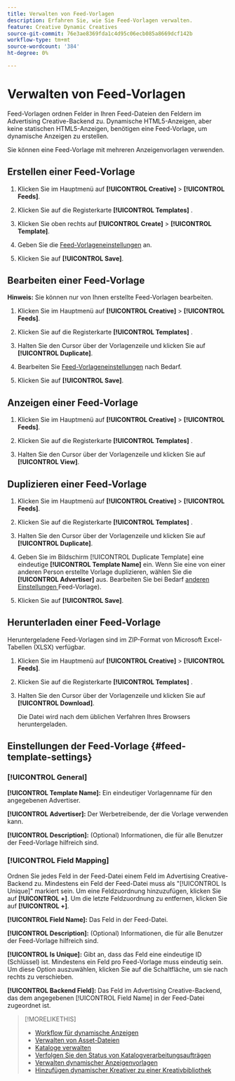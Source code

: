```yaml
---
title: Verwalten von Feed-Vorlagen
description: Erfahren Sie, wie Sie Feed-Vorlagen verwalten.
feature: Creative Dynamic Creatives
source-git-commit: 76e3ae8369fda1c4d95c06ecb085a8669dcf142b
workflow-type: tm+mt
source-wordcount: '384'
ht-degree: 0%

---
```


# Verwalten von Feed-Vorlagen

<!-- I have a "Retail" feed template that was created by rkarthik@adobe. Ask product if this is available to all clients or just internal.  -->

<!-- We have a finite set of supported fields on the backend. I need to include that info in an appendix. -->

Feed-Vorlagen ordnen Felder in Ihren Feed-Dateien den Feldern im Advertising Creative-Backend zu. Dynamische HTML5-Anzeigen, aber keine statischen HTML5-Anzeigen, benötigen eine Feed-Vorlage, um dynamische Anzeigen zu erstellen.

Sie können eine Feed-Vorlage mit mehreren Anzeigenvorlagen verwenden.

## Erstellen einer Feed-Vorlage

1. Klicken Sie im Hauptmenü auf **[!UICONTROL Creative]** > **[!UICONTROL Feeds]**.

1. Klicken Sie auf die Registerkarte **[!UICONTROL Templates]** .

1. Klicken Sie oben rechts auf **[!UICONTROL Create]** > **[!UICONTROL Template]**.

1. Geben Sie die [Feed-Vorlageneinstellungen](#feed-template-settings) an.

1. Klicken Sie auf **[!UICONTROL Save]**.

## Bearbeiten einer Feed-Vorlage

**Hinweis:** Sie können nur von Ihnen erstellte Feed-Vorlagen bearbeiten.

1. Klicken Sie im Hauptmenü auf **[!UICONTROL Creative]** > **[!UICONTROL Feeds]**.

1. Klicken Sie auf die Registerkarte **[!UICONTROL Templates]** .

1. Halten Sie den Cursor über der Vorlagenzeile und klicken Sie auf **[!UICONTROL Duplicate]**.

1. Bearbeiten Sie [Feed-Vorlageneinstellungen](#feed-template-settings) nach Bedarf.

1. Klicken Sie auf **[!UICONTROL Save]**.

## Anzeigen einer Feed-Vorlage

1. Klicken Sie im Hauptmenü auf **[!UICONTROL Creative]** > **[!UICONTROL Feeds]**.

1. Klicken Sie auf die Registerkarte **[!UICONTROL Templates]** .

1. Halten Sie den Cursor über der Vorlagenzeile und klicken Sie auf **[!UICONTROL View]**.

## Duplizieren einer Feed-Vorlage

1. Klicken Sie im Hauptmenü auf **[!UICONTROL Creative]** > **[!UICONTROL Feeds]**.

1. Klicken Sie auf die Registerkarte **[!UICONTROL Templates]** .

1. Halten Sie den Cursor über der Vorlagenzeile und klicken Sie auf **[!UICONTROL Duplicate]**.

1. Geben Sie im Bildschirm [!UICONTROL Duplicate Template] eine eindeutige **[!UICONTROL Template Name]** ein. Wenn Sie eine von einer anderen Person erstellte Vorlage duplizieren, wählen Sie die **[!UICONTROL Advertiser]** aus. Bearbeiten Sie bei Bedarf [ anderen Einstellungen ](#feed-template-settings)Feed-Vorlage).

1. Klicken Sie auf **[!UICONTROL Save]**.

## Herunterladen einer Feed-Vorlage

Heruntergeladene Feed-Vorlagen sind im ZIP-Format von Microsoft Excel-Tabellen (XLSX) verfügbar.

1. Klicken Sie im Hauptmenü auf **[!UICONTROL Creative]** > **[!UICONTROL Feeds]**.

1. Klicken Sie auf die Registerkarte **[!UICONTROL Templates]** .

1. Halten Sie den Cursor über der Vorlagenzeile und klicken Sie auf **[!UICONTROL Download]**.

   Die Datei wird nach dem üblichen Verfahren Ihres Browsers heruntergeladen.

## Einstellungen der Feed-Vorlage {#feed-template-settings}

### [!UICONTROL General]

**[!UICONTROL Template Name]:** Ein eindeutiger Vorlagenname für den angegebenen Advertiser.

**[!UICONTROL Advertiser]:** Der Werbetreibende, der die Vorlage verwenden kann.

**[!UICONTROL Description]:** (Optional) Informationen, die für alle Benutzer der Feed-Vorlage hilfreich sind.

### [!UICONTROL Field Mapping]

Ordnen Sie jedes Feld in der Feed-Datei einem Feld im Advertising Creative-Backend zu.<!-- Check w/product: What is displayed where in the UI/reports and published ads? --> Mindestens ein Feld der Feed-Datei muss als &quot;[!UICONTROL Is Unique]&quot; markiert sein. Um eine Feldzuordnung hinzuzufügen, klicken Sie auf **[!UICONTROL +]**. Um die letzte Feldzuordnung zu entfernen, klicken Sie auf **[!UICONTROL +]**.

**[!UICONTROL Field Name]:** Das Feld in der Feed-Datei.

**[!UICONTROL Description]:** (Optional) Informationen, die für alle Benutzer der Feed-Vorlage hilfreich sind.

**[!UICONTROL Is Unique]:** Gibt an, dass das Feld eine eindeutige ID (Schlüssel) ist. Mindestens ein Feld pro Feed-Vorlage muss eindeutig sein. Um diese Option auszuwählen, klicken Sie auf die Schaltfläche, um sie nach rechts zu verschieben.<!-- **Note: The unique identifier is different from the feed "trigger" in experience settings. -->

**[!UICONTROL Backend Field]:** Das Feld im Advertising Creative-Backend, das dem angegebenen [!UICONTROL Field Name] in der Feed-Datei zugeordnet ist.

>[!MORELIKETHIS]
>
>* [Workflow für dynamische Anzeigen](/help/creative/introduction/workflow-dynamic-ads.md)
>* [Verwalten von Asset-Dateien](/help/creative/feeds/asset-manage.md)
>* [Kataloge verwalten](/help/creative/feeds/catalog-manage.md)
>* [Verfolgen Sie den Status von Katalogverarbeitungsaufträgen](/help/creative/feeds/job-status-track.md)
>* [Verwalten dynamischer Anzeigenvorlagen](/help/creative/ad-templates/ad-template-manage.md)
>* [Hinzufügen dynamischer Kreativer zu einer Kreativbibliothek](/help/creative/creative-libraries/creative-add-dynamic.md)
